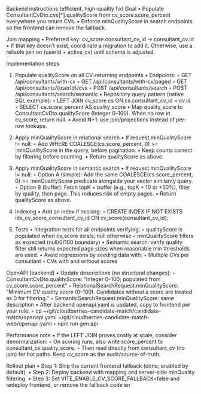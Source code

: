 Backend instructions (efficient, high-quality fix)
Goal
•  Populate ConsultantCvDto.cvs[*].qualityScore from cv_score.score_percent everywhere you return CVs.
•  Enforce minQualityScore in search endpoints so the frontend can remove the fallback.

Join mapping
•  Preferred key: cv_score.consultant_cv_id → consultant_cv.id
•  If that key doesn’t exist, coordinate a migration to add it. Otherwise, use a reliable join on (userId + active_cv) until schema is adjusted.

Implementation steps
1) Populate qualityScore on all CV-returning endpoints
•  Endpoints:
◦  GET /api/consultants/with-cv
◦  GET /api/consultants/with-cv/paged
◦  GET /api/consultants/{userId}/cvs
◦  POST /api/consultants/search
◦  POST /api/consultants/search/semantic
•  Repository query pattern (native SQL example):
◦  LEFT JOIN cv_score cs ON cs.consultant_cv_id = cv.id
◦  SELECT cs.score_percent AS quality_score
•  Map quality_score to ConsultantCvDto.qualityScore (Integer 0–100). When no row in cv_score, return null.
•  Avoid N+1: use join/projections instead of per-row lookups.

2) Apply minQualityScore in relational search
•  If request.minQualityScore != null:
◦  Add WHERE COALESCE(cs.score_percent, 0) >= :minQualityScore in the query, before pagination.
•  Keep counts correct by filtering before counting.
•  Return qualityScore as above.

3) Apply minQualityScore in semantic search
•  If request.minQualityScore != null:
◦  Option A (simple): Add the same COALESCE(cs.score_percent, 0) >= :minQualityScore predicate alongside your vector similarity query.
◦  Option B (buffer): Fetch topK + buffer (e.g., topK + 10 or +50%), filter by quality, then page. This reduces risk of empty pages.
•  Return qualityScore as above.

4) Indexing
•  Add an index if missing:
◦  CREATE INDEX IF NOT EXISTS idx_cv_score_consultant_cv_id ON cv_score(consultant_cv_id);

5) Tests
•  Integration tests for all endpoints verifying:
◦  qualityScore is populated when cv_score exists, null otherwise
◦  minQualityScore filters as expected (null/0/100 boundary)
•  Semantic search: verify quality filter still returns expected page sizes when reasonable min thresholds are used.
•  Avoid regressions by seeding data with:
◦  Multiple CVs per consultant
◦  CVs with and without scores

OpenAPI (backend)
•  Update descriptions (no structural changes):
◦  ConsultantCvDto.qualityScore: “Integer 0–100; populated from cv_score.score_percent”
◦  RelationalSearchRequest.minQualityScore: “Minimum CV quality score (0–100). Candidates without a score are treated as 0 for filtering.”
◦  SemanticSearchRequest.minQualityScore: same description
•  After backend openapi.yaml is updated, copy to frontend per your rule:
◦  cp ~/git/cloudberries-candidate-match/candidate-match/openapi.yaml ~/git/cloudberries-candidate-match-web/openapi.yaml
◦  npm run gen:api

Performance note
•  If the LEFT JOIN proves costly at scale, consider denormalization:
◦  On scoring runs, also write score_percent to consultant_cv.quality_score.
◦  Then read directly from consultant_cv (no join) for hot paths. Keep cv_score as the audit/source-of-truth.

Rollout plan
•  Step 1: Ship the current frontend fallback (done; enabled by default).
•  Step 2: Deploy backend with mapping and server-side minQuality filtering.
•  Step 3: Set VITE_ENABLE_CV_SCORE_FALLBACK=false and redeploy frontend, or remove the fallback code en
